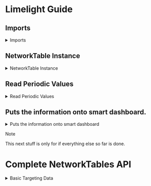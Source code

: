 # Limelight Guide

## Imports
<details>
<summary>Imports</summary>

You want to put these with all the other imports for your robot.

```java
import edu.wpi.first.wpilibj.smartdashboard.SmartDashboard;
import edu.wpi.first.networktables.NetworkTable;
import edu.wpi.first.networktables.NetworkTableEntry;
import edu.wpi.first.networktables.NetworkTableInstance;
```

</details>

## NetworkTable Instance
<details>
<summary>NetworkTable Instance</summary>

This is how you get the default info.

```java
NetworkTable table = new NetworkTableInstance.getDefault().getTable(“limelight”);
NetworkTableEntry tx = table.getEntry(“tx”);
NetworkTableEntry ty = table.getEntry(“ty”);
NetworkTableEntry ta = table.getEntry(“ta”);
```

</details>

## Read Periodic Values
<details>
<summary>Read Periodic Values</summary>

This will read the values periodically

```java
//read values periodically
double x = tx.getDouble(0.0);
double y = ty.getDouble(0.0);
double area = ta.getDouble(0.0);
```

</details>

## Puts the information onto smart dashboard.
<details>
<summary>Puts the information onto smart dashboard</summary>

This will put the information onto smart dashboard as number.

```java
//post to smart dashboard periodically
SmartDashboard.putNumber(“LimelightX”, x);
SmartDashboard.putNumber(“LimelightY”, y);
Smartdashboard.putNumber(“LimelightArea”, area);
```

</details>

> [!NOTE]
> This next stuff is only for if everything else so far is done.

# Complete NetworkTables API

<details>
<summary>Basic Targeting Data</summary>

## Basic Targeting Data
Use the following code:
```java
NetworkTableInstance.getDefault().getTable(“limelight”).getEntry(“<variablename>”).getDouble(0);
```

| key | Description |
| — | — |
| git status | List all new or modified files |
| git diff | Show file differences that haven’t been staged |

| key | Description |
| --- | --- |